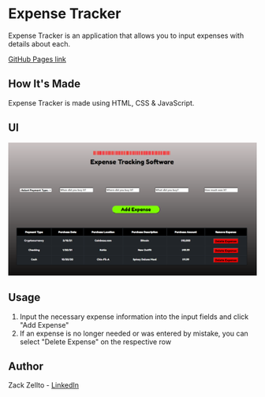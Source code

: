 # Expense Tracker

Expense Tracker is an application that allows you to input expenses with details about each.

[GitHub Pages link](https://zackzellto.github.io/SDMM---Expense-Tracker/)

## How It's Made

Expense Tracker is made using HTML, CSS & JavaScript.

## UI
![Expense Tracker UI](https://github.com/zackzellto/SDMM---Expense-Tracker/blob/master/Expense-Tracker-README.png?raw=true)

## Usage

1. Input the necessary expense information into the input fields and click "Add Expense"
2. If an expense is no longer needed or was entered by mistake, you can select "Delete Expense" on the respective row

## Author
Zack Zellto - [LinkedIn](https://www.linkedin.com/in/zackzellto/)
